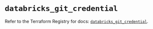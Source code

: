 # `databricks_git_credential`

Refer to the Terraform Registry for docs: [`databricks_git_credential`](https://registry.terraform.io/providers/databricks/databricks/1.84.0/docs/resources/git_credential).
